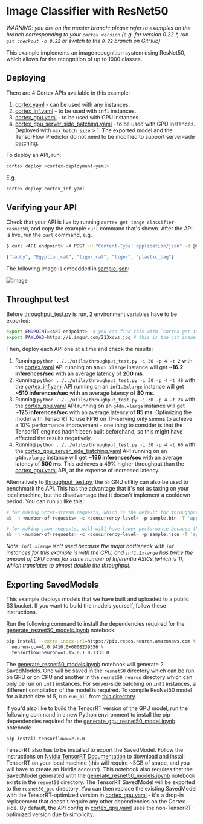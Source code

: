 # Image Classifier with ResNet50

_WARNING: you are on the master branch; please refer to examples on the branch corresponding to your `cortex version` (e.g. for version 0.22.*, run `git checkout -b 0.22` or switch to the `0.22` branch on GitHub)_

This example implements an image recognition system using ResNet50, which allows for the recognition of up to 1000 classes.

## Deploying

There are 4 Cortex APIs available in this example:

1. [cortex.yaml](cortex.yaml) - can be used with any instances.
1. [cortex_inf.yaml](cortex_inf.yaml) - to be used with `inf1` instances.
1. [cortex_gpu.yaml](cortex_gpu.yaml) - to be used with GPU instances.
1. [cortex_gpu_server_side_batching.yaml](cortex_gpu_server_side_batching.yaml) - to be used with GPU instances. Deployed with `max_batch_size` > 1. The exported model and the TensorFlow Predictor do not need to be modified to support server-side batching.

To deploy an API, run:

```bash
cortex deploy <cortex-deployment-yaml>
```

E.g.

```bash
cortex deploy cortex_inf.yaml
```

## Verifying your API

Check that your API is live by running `cortex get image-classifier-resnet50`, and copy the example `curl` command that's shown. After the API is live, run the `curl` command, e.g.

```bash
$ curl <API endpoint> -X POST -H "Content-Type: application/json" -d @sample.json

["tabby", "Egyptian_cat", "tiger_cat", "tiger", "plastic_bag"]
```

The following image is embedded in [sample.json](sample.json):

![image](https://i.imgur.com/213xcvs.jpg)

## Throughput test

Before [throughput_test.py](../../utils/throughput_test.py) is run, 2 environment variables have to be exported:

```bash
export ENDPOINT=<API endpoint>  # you can find this with `cortex get image-classifier-resnet50`
export PAYLOAD=https://i.imgur.com/213xcvs.jpg # this is the cat image shown in the previous step
```

Then, deploy each API one at a time and check the results:

1. Running `python ../../utils/throughput_test.py -i 30 -p 4 -t 2` with the [cortex.yaml](cortex.yaml) API running on an `c5.xlarge` instance will get **~16.2 inferences/sec** with an average latency of **200 ms**.
1. Running `python ../../utils/throughput_test.py -i 30 -p 4 -t 48` with the [cortex_inf.yaml](cortex_inf.yaml) API running on an `inf1.2xlarge` instance will get **~510 inferences/sec** with an average latency of **80 ms**.
1. Running `python ../../utils/throughput_test.py -i 30 -p 4 -t 24` with the [cortex_gpu.yaml](cortex_gpu.yaml) API running on an `g4dn.xlarge` instance will get **~125 inferences/sec** with an average latency of **85 ms**. Optimizing the model with TensorRT to use FP16 on TF-serving only seems to achieve a 10% performance improvement - one thing to consider is that the TensorRT engines hadn't been built beforehand, so this might have affected the results negatively.
1. Running `python ../../utils/throughput_test.py -i 30 -p 4 -t 60` with the [cortex_gpu_server_side_batching.yaml](cortex_gpu_batch_sized.yaml) API running on an `g4dn.xlarge` instance will get **~186 inferences/sec** with an average latency of **500 ms**. This achieves a 49% higher throughput than the [cortex_gpu.yaml](cortex_gpu.yaml) API, at the expense of increased latency.

Alternatively to [throughput_test.py](../../utils/throughput_test.py), the `ab` GNU utility can also be used to benchmark the API. This has the advantage that it's not as taxing on your local machine, but the disadvantage that it doesn't implement a cooldown period. You can run `ab` like this:

```bash
# for making octet-stream requests, which is the default for throughput_test script
ab -n <number-of-requests> -c <concurrency-level> -p sample.bin -T 'application/octet-stream' -rks 120 $ENDPOINT

# for making json requests, will will have lower performance because the API has to download the image every time
ab -n <number-of-requests> -c <concurrency-level> -p sample.json -T 'application/json' -rks 120 $ENDPOINT
```

*Note: `inf1.xlarge` isn't used because the major bottleneck with `inf` instances for this example is with the CPU, and `inf1.2xlarge` has twice the amount of CPU cores for same number of Inferentia ASICs (which is 1), which translates to almost double the throughput.*

## Exporting SavedModels

This example deploys models that we have built and uploaded to a public S3 bucket. If you want to build the models yourself, follow these instructions.

Run the following command to install the dependencies required for the [generate_resnet50_models.ipynb](generate_resnet50_models.ipynb) notebook:

```bash
pip install --extra-index-url=https://pip.repos.neuron.amazonaws.com \
  neuron-cc==1.0.9410.0+6008239556 \
  tensorflow-neuron==1.15.0.1.0.1333.0
```

The [generate_resnet50_models.ipynb](generate_resnet50_models.ipynb) notebook will generate 2 SavedModels. One will be saved in the `resnet50` directory which can be run on GPU or on CPU and another in the `resnet50_neuron` directory which can only be run on `inf1` instances. For server-side batching on `inf1` instances, a different compilation of the model is required. To compile ResNet50 model for a batch size of 5, run `run_all` from [this directory](https://github.com/aws/aws-neuron-sdk/tree/master/src/examples/tensorflow/keras_resnet50).

If you'd also like to build the TensorRT version of the GPU model, run the following command in a new Python environment to install the pip dependencies required for the [generate_gpu_resnet50_model.ipynb](generate_gpu_resnet50_model.ipynb) notebook:

```bash
pip install tensorflow==2.0.0
```

TensorRT also has to be installed to export the SavedModel. Follow the instructions on [Nvidia TensorRT Documentation](https://docs.nvidia.com/deeplearning/tensorrt/install-guide/index.html#installing-debian) to download and install TensorRT on your local machine (this will require ~5GB of space, and you will have to create an Nvidia account). This notebook also requires that the SavedModel generated with the [generate_resnet50_models.ipynb](generate_resnet50_models.ipynb) notebook exists in the `resnet50` directory. The TensorRT SavedModel will be exported to the `resnet50_gpu` directory. You can then replace the existing SavedModel with the TensorRT-optimized version in [cortex_gpu.yaml](cortex_gpu.yaml) - it's a drop-in replacement that doesn't require any other dependencies on the Cortex side. By default, the API config in [cortex_gpu.yaml](cortex_gpu.yaml) uses the non-TensorRT-optimized version due to simplicity.
